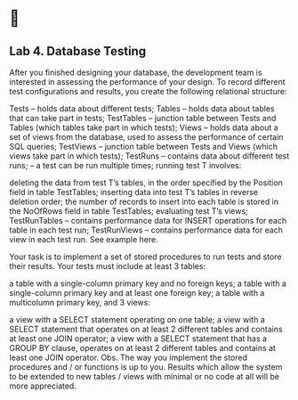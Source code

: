 # :full_moon_with_face:
## Lab 4. Database Testing

After you finished designing your database, the development team is interested in assessing the performance of your design. To record different test configurations and results, you create the following relational structure:

Tests – holds data about different tests;
Tables – holds data about tables that can take part in tests;
TestTables – junction table between Tests and Tables (which tables take part in which tests);
Views – holds data about a set of views from the database, used to assess the performance of certain SQL queries;
TestViews – junction table between Tests and Views (which views take part in which tests);
TestRuns – contains data about different test runs;
– a test can be run multiple times; running test T involves:

deleting the data from test T’s tables, in the order specified by the Position field in table TestTables;
inserting data into test T’s tables in reverse deletion order; the number of records to insert into each table is stored in the NoOfRows field in table TestTables;
evaluating test T’s views;
TestRunTables – contains performance data for INSERT operations for each table in each test run;
TestRunViews – contains performance data for each view in each test run. See example here.

Your task is to implement a set of stored procedures to run tests and store their results. Your tests must include at least 3 tables:

a table with a single-column primary key and no foreign keys;
a table with a single-column primary key and at least one foreign key;
a table with a multicolumn primary key,
and 3 views:

a view with a SELECT statement operating on one table;
a view with a SELECT statement that operates on at least 2 different tables and contains at least one JOIN operator;
a view with a SELECT statement that has a GROUP BY clause, operates on at least 2 different tables and contains at least one JOIN operator.
Obs. The way you implement the stored procedures and / or functions is up to you. Results which allow the system to be extended to new tables / views with minimal or no code at all will be more appreciated.
